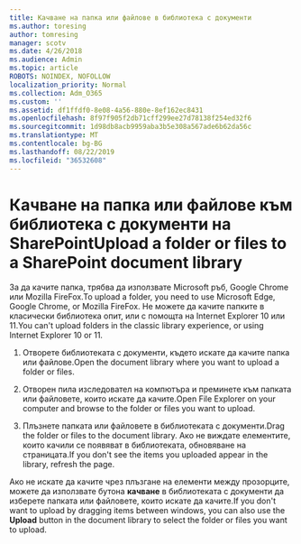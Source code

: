 ```yaml
---
title: Качване на папка или файлове в библиотека с документи
ms.author: toresing
author: tomresing
manager: scotv
ms.date: 4/26/2018
ms.audience: Admin
ms.topic: article
ROBOTS: NOINDEX, NOFOLLOW
localization_priority: Normal
ms.collection: Adm_O365
ms.custom: ''
ms.assetid: df1ffdf0-8e08-4a56-880e-8ef162ec8431
ms.openlocfilehash: 8f97f905f2db71cff299ee27d78138f254ed32f6
ms.sourcegitcommit: 1d98db8acb9959aba3b5e308a567ade6b62da56c
ms.translationtype: MT
ms.contentlocale: bg-BG
ms.lasthandoff: 08/22/2019
ms.locfileid: "36532608"
---
```

# <a name="upload-a-folder-or-files-to-a-sharepoint-document-library"></a><span data-ttu-id="ac47e-102">Качване на папка или файлове към библиотека с документи на SharePoint</span><span class="sxs-lookup"><span data-stu-id="ac47e-102">Upload a folder or files to a SharePoint document library</span></span>

<span data-ttu-id="ac47e-103">За да качите папка, трябва да използвате Microsoft ръб, Google Chrome или Mozilla FireFox.</span><span class="sxs-lookup"><span data-stu-id="ac47e-103">To upload a folder, you need to use Microsoft Edge, Google Chrome, or Mozilla FireFox.</span></span> <span data-ttu-id="ac47e-104">Не можете да качите папките в класически библиотека опит, или с помощта на Internet Explorer 10 или 11.</span><span class="sxs-lookup"><span data-stu-id="ac47e-104">You can't upload folders in the classic library experience, or using Internet Explorer 10 or 11.</span></span>
  
1. <span data-ttu-id="ac47e-105">Отворете библиотеката с документи, където искате да качите папка или файлове.</span><span class="sxs-lookup"><span data-stu-id="ac47e-105">Open the document library where you want to upload a folder or files.</span></span>
    
2. <span data-ttu-id="ac47e-106">Отворен пила изследовател на компютъра и преминете към папката или файловете, които искате да качите.</span><span class="sxs-lookup"><span data-stu-id="ac47e-106">Open File Explorer on your computer and browse to the folder or files you want to upload.</span></span>
    
3. <span data-ttu-id="ac47e-107">Плъзнете папката или файловете в библиотеката с документи.</span><span class="sxs-lookup"><span data-stu-id="ac47e-107">Drag the folder or files to the document library.</span></span> <span data-ttu-id="ac47e-108">Ако не виждате елементите, които качили се появяват в библиотеката, обновяване на страницата.</span><span class="sxs-lookup"><span data-stu-id="ac47e-108">If you don't see the items you uploaded appear in the library, refresh the page.</span></span> 
    
<span data-ttu-id="ac47e-109">Ако не искате да качите чрез плъзгане на елементи между прозорците, можете да използвате бутона **качване** в библиотеката с документи да изберете папката или файловете, които искате да качите.</span><span class="sxs-lookup"><span data-stu-id="ac47e-109">If you don't want to upload by dragging items between windows, you can also use the **Upload** button in the document library to select the folder or files you want to upload.</span></span> 
  

